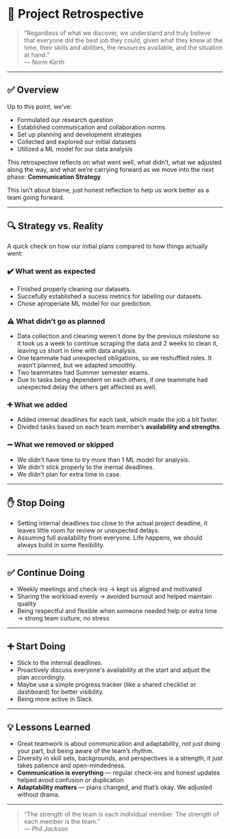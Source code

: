 # 🔄 Project Retrospective

> “Regardless of what we discover, we understand and truly believe that everyone
did the best job they could, given what they knew at the time, their skills and
abilities, the resources available, and the situation at hand.”  
> — *Norm Kerth*

---

## ✅ Overview

Up to this point, we’ve:

- Formulated our research question
- Established communication and collaboration norms
- Set up planning and development strategies
- Collected and explored our initial datasets
- Utilized a ML model for our data analysis

This retrospective reflects on what went well, what didn’t, what we adjusted
along the way, and what we’re carrying forward as we move into the next phase:
**Communication Strategy**.

This isn’t about blame, just honest reflection to help us work better as a team
going forward.

---

## 🔍 Strategy vs. Reality

A quick check on how our initial plans compared to how things actually went:

### ✔️ What went as expected

- Finished properly cleaning our datasets.
- Succefully established a sucess metrics for labeling our datasets.
- Chose aproperiate ML model for our prediction.

### ⚠️ What didn’t go as planned

- Data collection and cleaning weren't done by the previous milestone so it took
us a week to continue scraping the data and 2 weeks to clean it, leaving us short
in time with data analysis.
- One teammate had unexpected obligations, so we reshuffled roles. It wasn’t
planned, but we adapted smoothly.
- Two teammates had Summer semester exams.
- Due to tasks being dependent on each others, if one teammate had unexpected
delay the others get affected as well.

### ➕ What we added

- Added internal deadlines for each task, which made the job a bit faster.
- Divided tasks based on each team member’s **availability and strengths**.

### ➖ What we removed or skipped

- We didn't have time to try more than 1 ML model for analysis.
- We didn't stick properly to the inernal deadlines.
- We didn't plan for extra time in case.

---

## ✋ Stop Doing

- Setting internal deadlines too close to the actual project deadline, it leaves
little room for review or unexpected delays.
- Assuming full availability from everyone. Life happens, we should always build
in some flexibility.

---

## ✅ Continue Doing

- Weekly meetings and check-ins → kept us aligned and motivated
- Sharing the workload evenly → avoided burnout and helped maintain quality
- Being respectful and flexible when someone needed help or extra time → strong
team culture, no stress

---

## ➕ Start Doing

- Stick to the internal deadlines.
- Proactively discuss everyone's availability at the start and adjust the plan accordingly.
- Maybe use a simple progress tracker (like a shared checklist or dashboard) for
better visibility.
- Being more active in Slack.

---

## 💡 Lessons Learned

- Great teamwork is about communication and adaptability, not just doing your
part, but being aware of the team’s rhythm.
- Diversity in skill sets, backgrounds, and perspectives is a strength, it just
takes patience and open-mindedness.
- **Communication is everything** — regular check-ins and honest updates helped
avoid confusion or duplication
- **Adaptability matters** — plans changed, and that’s okay. We adjusted without
drama.

---

> “The strength of the team is each individual member. The strength of each
member is the team.”  
> — *Phil Jackson*
